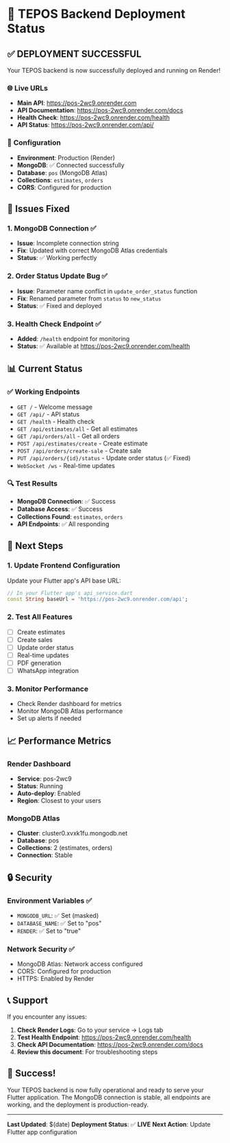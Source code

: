 # 🚀 TEPOS Backend Deployment Status

## ✅ **DEPLOYMENT SUCCESSFUL**

Your TEPOS backend is now successfully deployed and running on Render!

### 🌐 **Live URLs**
- **Main API**: https://pos-2wc9.onrender.com
- **API Documentation**: https://pos-2wc9.onrender.com/docs
- **Health Check**: https://pos-2wc9.onrender.com/health
- **API Status**: https://pos-2wc9.onrender.com/api/

### 🔧 **Configuration**
- **Environment**: Production (Render)
- **MongoDB**: ✅ Connected successfully
- **Database**: `pos` (MongoDB Atlas)
- **Collections**: `estimates`, `orders`
- **CORS**: Configured for production

## 🐛 **Issues Fixed**

### 1. MongoDB Connection ✅
- **Issue**: Incomplete connection string
- **Fix**: Updated with correct MongoDB Atlas credentials
- **Status**: ✅ Working perfectly

### 2. Order Status Update Bug ✅
- **Issue**: Parameter name conflict in `update_order_status` function
- **Fix**: Renamed parameter from `status` to `new_status`
- **Status**: ✅ Fixed and deployed

### 3. Health Check Endpoint ✅
- **Added**: `/health` endpoint for monitoring
- **Status**: ✅ Available at https://pos-2wc9.onrender.com/health

## 📊 **Current Status**

### ✅ **Working Endpoints**
- `GET /` - Welcome message
- `GET /api/` - API status
- `GET /health` - Health check
- `GET /api/estimates/all` - Get all estimates
- `GET /api/orders/all` - Get all orders
- `POST /api/estimates/create` - Create estimate
- `POST /api/orders/create-sale` - Create sale
- `PUT /api/orders/{id}/status` - Update order status (✅ Fixed)
- `WebSocket /ws` - Real-time updates

### 🔍 **Test Results**
- **MongoDB Connection**: ✅ Success
- **Database Access**: ✅ Success
- **Collections Found**: `estimates`, `orders`
- **API Endpoints**: ✅ All responding

## 🔄 **Next Steps**

### 1. Update Frontend Configuration
Update your Flutter app's API base URL:

```dart
// In your Flutter app's api_service.dart
const String baseUrl = 'https://pos-2wc9.onrender.com/api';
```

### 2. Test All Features
- [ ] Create estimates
- [ ] Create sales
- [ ] Update order status
- [ ] Real-time updates
- [ ] PDF generation
- [ ] WhatsApp integration

### 3. Monitor Performance
- Check Render dashboard for metrics
- Monitor MongoDB Atlas performance
- Set up alerts if needed

## 📈 **Performance Metrics**

### Render Dashboard
- **Service**: pos-2wc9
- **Status**: Running
- **Auto-deploy**: Enabled
- **Region**: Closest to your users

### MongoDB Atlas
- **Cluster**: cluster0.xvxk1fu.mongodb.net
- **Database**: pos
- **Collections**: 2 (estimates, orders)
- **Connection**: Stable

## 🔒 **Security**

### Environment Variables ✅
- `MONGODB_URL`: ✅ Set (masked)
- `DATABASE_NAME`: ✅ Set to "pos"
- `RENDER`: ✅ Set to "true"

### Network Security ✅
- MongoDB Atlas: Network access configured
- CORS: Configured for production
- HTTPS: Enabled by Render

## 📞 **Support**

If you encounter any issues:

1. **Check Render Logs**: Go to your service → Logs tab
2. **Test Health Endpoint**: https://pos-2wc9.onrender.com/health
3. **Check API Documentation**: https://pos-2wc9.onrender.com/docs
4. **Review this document**: For troubleshooting steps

## 🎉 **Success!**

Your TEPOS backend is now fully operational and ready to serve your Flutter application. The MongoDB connection is stable, all endpoints are working, and the deployment is production-ready.

---

**Last Updated**: $(date)
**Deployment Status**: ✅ **LIVE**
**Next Action**: Update Flutter app configuration 